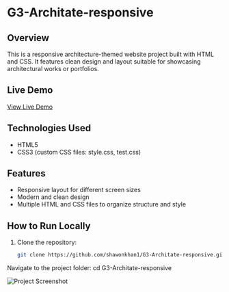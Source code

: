 # G3-Architate-responsive

## Overview
This is a responsive architecture-themed website project built with HTML and CSS. It features clean design and layout suitable for showcasing architectural works or portfolios.

## Live Demo
[View Live Demo](https://shawonkhan1.github.io/G3-Architate-responsive/)

## Technologies Used
- HTML5
- CSS3 (custom CSS files: style.css, test.css)

## Features
- Responsive layout for different screen sizes  
- Modern and clean design  
- Multiple HTML and CSS files to organize structure and style  

## How to Run Locally
1. Clone the repository:
   ```bash
   git clone https://github.com/shawonkhan1/G3-Architate-responsive.git


Navigate to the project folder:
cd G3-Architate-responsive

![Project Screenshot](https://raw.githubusercontent.com/shawonkhan1/G3-Architate-responsive/main/images/ss2.png)
